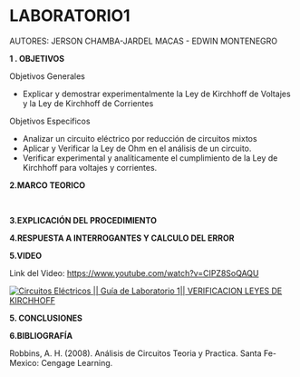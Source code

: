 # LABORATORIO1

AUTORES: JERSON CHAMBA-JARDEL MACAS - EDWIN MONTENEGRO

**1 . OBJETIVOS**

Objetivos Generales
* Explicar y demostrar experimentalmente la Ley de Kirchhoff de Voltajes y la Ley de Kirchhoff de Corrientes

Objetivos Especificos

* Analizar un circuito eléctrico por reducción de circuitos mixtos
* Aplicar y Verificar la Ley de Ohm en el análisis de un circuito.
* Verificar experimental y analíticamente el cumplimiento de la Ley de Kirchhoff para voltajes y corrientes.

**2.MARCO TEORICO**

![]()
![]()



**3.EXPLICACIÓN DEL PROCEDIMIENTO**

**4.RESPUESTA A INTERROGANTES Y CALCULO DEL ERROR**

**5.VIDEO**

Link del Video: https://www.youtube.com/watch?v=CIPZ8SoQAQU

[![Circuitos Eléctricos || Guía de Laboratorio 1|| VERIFICACION LEYES DE KIRCHHOFF](https://img.youtube.com/vi/CIPZ8SoQAQU/0.jpg)](https://www.youtube.com/watch?v=CIPZ8SoQAQU)

**5. CONCLUSIONES**



**6.BIBLIOGRAFÍA**

Robbins, A. H. (2008). Análisis de Circuitos Teoria y Practica. Santa Fe-Mexico: Cengage Learning.
